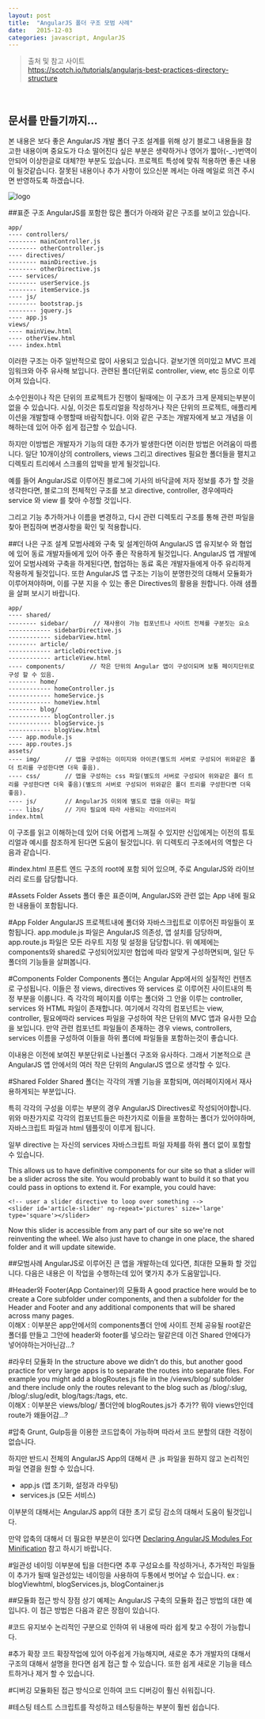 ```yaml
---
layout: post
title:  "AngularJS 폴더 구조 모범 사례"
date:   2015-12-03
categories: javascript, AngularJS
---
```


 
> 출처 및 참고 사이트<br>
https://scotch.io/tutorials/angularjs-best-practices-directory-structure <br>
<br>


## 문서를 만들기까지...
본 내용은 보다 좋은 AngularJS 개발 폴더 구조 설계를 위해 상기 블로그 내용들을 참고한 내용이며 중요도가 다소 떨어진다 싶은 부분은 생략하거나 영어가 짧아(-_-)번역이 안되어 이상한글로 대체?한 부분도 있습니다. 프로젝트 특성에 맞춰 적용하면 좋은 내용이 될것같습니다.
잘못된 내용이나 추가 사항이 있으신분 께서는 아래 메일로 의견 주시면 반영하도록 하겠습니다.

![logo](https://angularjs.org/img/AngularJS-large.png)


##표준 구조
AngularJS를 포함한 많은 폴더가 아래와 같은 구조를 보이고 있습니다.
	
	app/
	---- controllers/
	-------- mainController.js
	-------- otherController.js
	---- directives/
	-------- mainDirective.js
	-------- otherDirective.js
	---- services/
	-------- userService.js
	-------- itemService.js
	---- js/
	-------- bootstrap.js
	-------- jquery.js
	---- app.js
	views/
	---- mainView.html
	---- otherView.html
	---- index.html
	
이러한 구조는 아주 일반적으로 많이 사용되고 있습니다. 겉보기엔 의미있고 MVC 프레임워크와 아주 유사해 보입니다. 관련된 폴더단위로 controller, view, etc 등으로 이루어져 있습니다.

소수인원이나 작은 단위의 프로젝트가 진행이 될때에는 이 구조가 크게 문제되는부분이 없을 수 있습니다. 시실, 이것은 튜토리얼을 작성하거나 작은 단위의 프로젝트, 애플리케이션을 개발할때 수행할때 바람직합니다.
이와 같은 구조는 개발자에게 보고 개념을 이해하는데 있어 아주 쉽게 접근할 수 있습니다.

하지만 이방법은 개발자가 기능의 대한 추가가 발생한다면 이러한 방법은 어려움이 따름니다. 일단 10개이상의 controllers, views 그리고 directives 필요한 폴더들을 펼치고 디렉토리 트리에서 스크롤의 압박을 받게 될것입니다.

예를 들어 AngularJS로 이루어진 블로그에 기사의 바닥글에 저자 정보를 추가 할 것을 생각한다면, 블로그의 전체적인 구조를 보고 directive, controller, 경우에따라 service 와 view 를 찾아 수정할 것입니다.

그리고 기능 추가하거나 이름을 변경하고, 다시 관련 디렉토리 구조를 통해 관련 파일을 찾아 편집하며 변경사항을 확인 및 적용합니다.

##더 나은 구조 설계
모범사례와 구축 및 설계인하여 AngularJS 앱 유지보수 와 협업에 있어 동료 개발자들에게 있어 아주 좋은 작용하게 될것입니다.
AngularJS 앱 개발에 있어 모범사례와 구축을 하게된다면, 협업하는 동료 혹은 개발자들에게 아주 유리하게 작용하게 될것입니다. 또한 AngularJS 앱 구조는 기능이 분명한것의 대해서 모듈화가 이루어져야하며, 이를 구분 지을 수 있는 좋은 Directives의 활용을 원합니다.
아래 샘플을 살펴 보시기 바랍니다.
	
	app/
	---- shared/
	-------- sidebar/       // 재사용이 가능 컴포넌트나 사이트 전체를 구분짓는 요소
	------------ sidebarDirective.js
	------------ sidebarView.html
	-------- article/
	------------ articleDirective.js
	------------ articleView.html
	---- components/       // 작은 단위의 Angular 앱이 구성이되며 보통 페이지단위로 구성 할 수 있음.
	-------- home/
	------------ homeController.js
	------------ homeService.js
	------------ homeView.html
	-------- blog/
	------------ blogController.js
	------------ blogService.js
	------------ blogView.html
	---- app.module.js
	---- app.routes.js
	assets/
	---- img/       // 앱을 구성하는 이미지와 아이콘(별도의 서버로 구성되어 위와같은 폴더 트리를 구성한다면 더욱 좋음).
	---- css/       // 앱을 구성하는 css 파일(별도의 서버로 구성되어 위와같은 폴더 트리를 구성한다면 더욱 좋음)(별도의 서버로 구성되어 위와같은 폴더 트리를 구성한다면 더욱 좋음).
	---- js/        // AngularJS 이외에 별도로 앱을 이루는 파일
	---- libs/      // 기타 필요에 따라 사용되는 라이브러리
	index.html
	
이 구조를 읽고 이해하는데 있어 더욱 어렵게 느껴질 수 있지만 신입에게는 이전의 튜토리얼과 예시를 참조하게 된다면 도움이 될것입니다. 위 디렉토리 구조에서의 역할은 다음과 같습니다.

#index.html
프론트 엔드 구조의 root에 포함 되어 있으며, 주로 AngularJS와 라이브러리 로드를 담당합니다.

#Assets Folder
Assets 폴더 좋은 표준이며, AngularJS와 관련 없는 App 내에 필요한 내용들이 포함됩니다.

#App Folder
AngularJS 프로젝트내에 폴더와 자바스크립트로 이루어진 파일들이 포함됩니다. 
app.module.js 파일은 AngularJS 의존성, 앱 설치를 담당하며, app.route.js 파일은 모든 라우트 지정 및 설정을 담당합니다.
위 예제에는 components와 shared로 구성되어있지만 협업에 따라 알맞게 구성하면되며, 일단 두 폴더의 기능들을 살펴봅니다.

#Components Folder
Components 폴더는 Angular App에서의 실질적인 컨텐츠로 구성됩니다. 이들은 정 views, directives 와 services 로 이루어진 사이트내의 특정 부분을 이룹니다. 즉 각각의 페이지를 이루는 폴더와 그 안을 이루는 controller, services 와 HTML 파일이 존재합니다.
여기에서 각각의 컴포넌트는 view, controller, 필요에따라 services 파일을 구성하여 작은 단위의 MVC 앱과 유사한 모습을 보입니다.
만약 관련 컴포넌트 파일들이 존재하는 경우 views, controllers, services 이름을 구성하여 이들을 하위 폴더에 파일들을 포함하는것이 좋습니다.

이내용은 이전에 보여진 부분단위로 나뉜폴더 구조와 유사하다. 그래서 기본적으로 큰 AngularJS 앱 안에서의 여러 작은 단위의 AngularJS 앱으로 생각할 수 있다.

#Shared Folder
Shared 폴더는 각각의 개별 기능을 포함되며, 여러페이지에서 재사용하게되는 부분입니다.

특히 각각의 구성을 이루는 부분의 경우 AngularJS Directives로 작성되어야합니다. 위와 마찬가지로 각각의 컴포넌트들은 마찬가지로 이들을 포함하는 폴더가 있어야하며, 자바스크립트 파일과 html 템플릿이 이루게 됩니다.

일부 directive 는 자신의 services 자바스크립트 파일 자체를 하위 폴더 없이 포함할 수 있습니다.

This allows us to have definitive components for our site so that a slider will be a slider across the site. You would probably want to build it so that you could pass in options to extend it. For example, you could have:

	<!-- user a slider directive to loop over something -->
	<slider id='article-slider' ng-repeat='pictures' size='large' type='square'></slider>
	

Now this slider is accessible from any part of our site so we're not reinventing the wheel. We also just have to change in one place, the shared folder and it will update sitewide.

##모범사례
AngularJS로 이루어진 큰 앱을 개발하는데 있다면, 최대한 모듈화 할 것입니다. 다음은 내용은 이 작업을 수행하는데 있어 몇가지 추가 도움말입니다.

#Header와 Footer(App Container)의 모듈화
A good practice here would be to create a Core subfolder under components, and then a subfolder for the Header and Footer and any additional components that will be shared across many pages. <br>
이해X : 이부분은 app안에서의 components폴더 안에 사이트 전체 공유될 root같은 폴더를 만들고 그안에 header와 footer를 넣으라는 말같은데 이건 Shared 안에다가 넣어야하는거아닌감...? 

#라우터 모듈화
In the structure above we didn’t do this, but another good practice for very large apps is to separate the routes into separate files. For example you might add a blogRoutes.js file in the /views/blog/ subfolder and there include only the routes relevant to the blog such as /blog/:slug, /blog/:slug/edit, blog/tags:/tags, etc. <br>
이해X : 이부분은 views/blog/ 폴더안에 blogRoutes.js가 추가?? 뭐야 views안인데 route가 왜들어감...?

#압축
Grunt, Gulp등을 이용한 코드압축이 가능하며 따라서 코드 분할의 대한 걱정이 없습니다.

하지만 반드시 전체의 AngularJS App의 대해서 큰 .js 파일을 원하지 않고 논리적인 파일 연결을 원할 수 있습니다.

* app.js (앱 초기화, 설정과 라우팅)
* services.js (모든 서비스)

이부분의 대해서는 AngularJS app의 대한 초기 로딩 감소의 대해서 도움이 될것입니다.

만약 압축의 대해서 더 필요한 부분은이 있다면 [Declaring AngularJS Modules For Minification](https://scotch.io/tutorials/declaring-angularjs-modules-for-minification) 참고 하시기 바랍니다.


#일관성 네이밍
이부분에 팁을 더한다면 추후 구성요소를 작성하거나, 추가적인 파일들이 추가가 될때 일관성있는 네이밍을 사용하여 두통에서 벗어날 수 있습니다.
ex : blogViewhtml, blogServices.js, blogContainer.js

##모듈화 접근 방식 장점
상기 예제는 AngularJS 구축의 모듈화 접근 방법의 대한 예입니다. 이 접근 방법은 다음과 같은 장점이 있습니다.

#코드 유지보수
논리적인 구분으로 인하여 위 내용에 따라 쉽게 찾고 수정이 가능합니다.

#추가 확장
코드 확장작업에 있어 아주쉽게 가능해지며, 새로운 추가 개발자의 대해서 구조의 대해서 설명을 한다면 쉽게 접근 할 수 있습니다. 또한 쉽게 새로운 기능을 테스트하거나 제거 할 수 있습니다.

#디버깅
모듈화된 접근 방식으로 인하여 코드 디버깅이 훨신 쉬워집니다.

#테스팅
테스트 스크립트를 작성하고 테스팅을하는 부분이 훨씬 쉽습니다.

